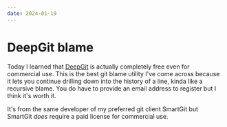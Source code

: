 ```yaml
---
date: 2024-01-19
---
```


# DeepGit blame

Today I learned that [DeepGit](https://www.syntevo.com/deepgit/tour/) is actually completely free even for commercial use. This is the best git blame utility I've come across because it lets you continue drilling down into the history of a line, kinda like a recursive blame.
You do have to provide an email address to register but I think it's worth it.

It's from the same developer of my preferred git client SmartGit but SmartGit _does_ require a paid license for commercial use.
